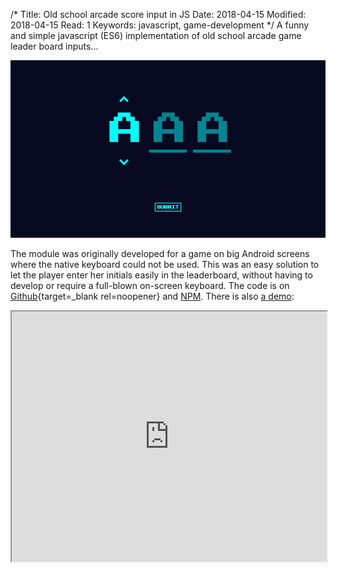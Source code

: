 /*
Title: Old school arcade score input in JS
Date: 2018-04-15
Modified: 2018-04-15
Read: 1
Keywords: javascript, game-development
*/
A funny and simple javascript (ES6) implementation of old school arcade game leader board inputs...

![screenshot](https://raw.githubusercontent.com/pecuchet/arcade-score-initials/gh-pages/screenshot.jpg)

The module was originally developed for a game on big Android screens where the native
keyboard could not be used. This was an easy solution to let the player enter 
her initials easily in the leaderboard, without having to develop or require a full-blown on-screen keyboard. 
The code is on [Github](https://github.com/pecuchet/arcade-score-initials){target=_blank rel=noopener} 
and [NPM](https://www.npmjs.com/package/arcade-score-initials). 
There is also [a demo](https://pecuchet.github.io/arcade-score-initials/):

<iframe src="https://pecuchet.github.io/arcade-score-initials/" width="100%" style="min-height:400px"></iframe>
